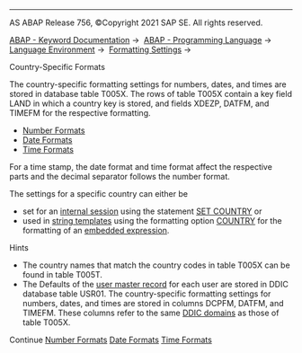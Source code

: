   

* * *

AS ABAP Release 756, ©Copyright 2021 SAP SE. All rights reserved.

[ABAP - Keyword Documentation](javascript:call_link\('abenabap.htm'\)) →  [ABAP - Programming Language](javascript:call_link\('abenabap_reference.htm'\)) →  [Language Environment](javascript:call_link\('abenlanguage.htm'\)) →  [Formatting Settings](javascript:call_link\('abencountry.htm'\)) → 

Country-Specific Formats

The country-specific formatting settings for numbers, dates, and times are stored in database table T005X. The rows of table T005X contain a key field LAND in which a country key is stored, and fields XDEZP, DATFM, and TIMEFM for the respective formatting.

-   [Number Formats](javascript:call_link\('abennumber_formats.htm'\))
-   [Date Formats](javascript:call_link\('abendate_formats.htm'\))
-   [Time Formats](javascript:call_link\('abentime_formats.htm'\))

For a time stamp, the date format and time format affect the respective parts and the decimal separator follows the number format.

The settings for a specific country can either be

-   set for an [internal session](javascript:call_link\('abeninternal_session_glosry.htm'\) "Glossary Entry") using the statement [SET COUNTRY](javascript:call_link\('abapset_country.htm'\)) or
-   used in [string templates](javascript:call_link\('abenstring_templates.htm'\)) using the formatting option [COUNTRY](javascript:call_link\('abapcompute_string_format_options.htm'\)) for the formatting of an [embedded expression](javascript:call_link\('abenstring_templates_expressions.htm'\)).

Hints

-   The country names that match the country codes in table T005X can be found in table T005T.
-   The Defaults of the [user master record](javascript:call_link\('abenuser_master_record_glosry.htm'\) "Glossary Entry") for each user are stored in DDIC database table USR01. The country-specific formatting settings for numbers, dates, and times are stored in columns DCPFM, DATFM, and TIMEFM. These columns refer to the same [DDIC domains](javascript:call_link\('abendomain_glosry.htm'\) "Glossary Entry") as those of table T005X.

Continue
[Number Formats](javascript:call_link\('abennumber_formats.htm'\))
[Date Formats](javascript:call_link\('abendate_formats.htm'\))
[Time Formats](javascript:call_link\('abentime_formats.htm'\))